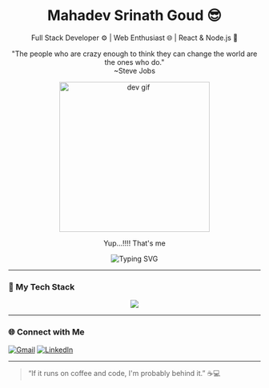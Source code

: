 
<h1 align="center">Mahadev Srinath Goud 😎
</h1>
<p align="center">
  Full Stack Developer ⚙️ | Web Enthusiast 🌐 | React & Node.js 🚀
</p>
<p align="center">
  "The people who are crazy enough to think they can change the world are the ones who do."<br>
   ~Steve Jobs
</p>


<p align="center">
  <img src="https://media.giphy.com/media/f3iwJFOVOwuy7K6FFw/giphy.gif" width="300" alt="dev gif" />
</p>

</p>
<p align="center">
 Yup...!!!! That's me
</p>
 <p align="center">
  <img src="https://readme-typing-svg.herokuapp.com?font=Fira+Code&pause=500&color=9F79EE&center=true&vCenter=true&width=500&lines=Tech+Enthusiast+💡;Full+Stack+Developer+⚙️;Always+Building+Cool+Things+💻;Designing+Smarter+Systems+🧠;From+Idea+to+Execution+✨" alt="Typing SVG" />



---


### 🔧 My Tech Stack

<p align="center">
  <img src="https://skillicons.dev/icons?i=nextjs,nestjs,react,ts,java,python,nodejs,js,mysql,mongodb,html,css,git,vscode" />
</p>



---

### 🌐 Connect with Me

<p >
   <a href="mailto:mahadevsrinathgoud68@gmail.com"><img src="https://img.shields.io/badge/Gmail-D14836?style=for-the-badge&logo=gmail&logoColor=white" alt="Gmail"/></a>
  <a href="https://www.linkedin.com/in/srinath68/"><img src="https://img.shields.io/badge/LinkedIn-0077B5?style=for-the-badge&logo=linkedin&logoColor=white" alt="LinkedIn"/></a>
</p>




---


> “If it runs on coffee and code, I'm probably behind it.” ☕💻<br>




<!--
**mahadevsrinathgoud/mahadevsrinathgoud** is a ✨ _special_ ✨ repository because its `README.md` (this file) appears on your GitHub profile.

Here are some ideas to get you started:

Hey there! I'm that dev who's building dashboards at 2AM, I'm a developer who believes in **building with purpose and creativity**.

Hey there! I'm that dev who's building dashboards at 2AM, I'm a developer who believes in **building with purpose and creativity**.

- 🔭 I’m currently working on ...
- 🌱 I’m currently learning ...
- 👯 I’m looking to collaborate on ...
- 🤔 I’m looking for help with ...
- 💬 Ask me about ...
- 📫 How to reach me: ...
- 😄 Pronouns: ...
- ⚡ Fun fact: ...
-->

